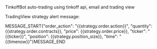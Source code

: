 TinkoffBot
auto-trading using tinkoff api, email and trading view


TradingView strategy alert message:

MESSAGE_START{"order_action": "{{strategy.order.action}}",
 "quantity": {{strategy.order.contracts}}, "price": {{strategy.order.price}},
  "ticker": "{{ticker}}", "position": {{strategy.position_size}}, "time": "{{timenow}}"}MESSAGE_END
